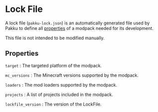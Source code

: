 # Lock File

A lock file (`pakku-lock.json`) is an automatically generated file
used by Pakku to define all [properties](#properties) of a modpack needed for its development.

This file is not intended to be modified manually.

## Properties

`target`
: The targeted platform of the modpack.

`mc_versions`
: The Minecraft versions supported by the modpack.

`loaders`
: The mod loaders supported by the modpack.

`projects`
: A list of projects included in the modpack.

`lockfile_version`
: The version of the LockFile.
